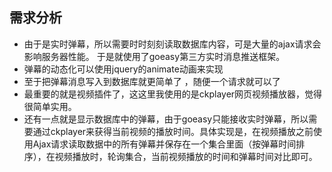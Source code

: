 ## 需求分析

 - 由于是实时弹幕，所以需要时时刻刻读取数据库内容，可是大量的ajax请求会影响服务器性能。
 于是就使用了goeasy第三方实时消息推送框架。  
 - 弹幕的动态化可以使用jquery的animate动画来实现  
 - 至于把弹幕消息写入到数据库就更简单了 ，随便一个请求就可以了  
 - 最重要的就是视频插件了，这这里我使用的是ckplayer网页视频播放器，觉得很简单实用。  
 - 还有一点就是显示数据库中的弹幕，由于goeasy只能接收实时弹幕，所以需要通过ckplayer来获得当前视频的播放时间。具体实现是，在视频播放之前使用Ajax请求读取数据中的所有弹幕并保存在一个集合里面（按弹幕时间排序），在视频播放时，轮询集合，当前视频播放的时间和弹幕时间对比即可。
